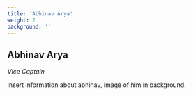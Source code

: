 ```yaml
---
title: 'Abhinav Arya'
weight: 2
background: ''
---
```


Abhinav Arya
--- 
_Vice Captain_


Insert information about abhinav, image of him in background. 